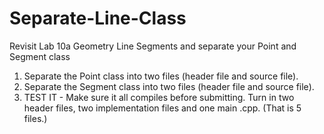# Separate-Line-Class

Revisit Lab 10a Geometry Line Segments and separate your Point and Segment class
1. Separate the Point class into two files (header file and source file).
2. Separate the Segment class into two files (header file and source file).
3. TEST IT - Make sure it all compiles before submitting.
Turn in two header files, two implementation files and one main .cpp.  (That is 5 files.)
